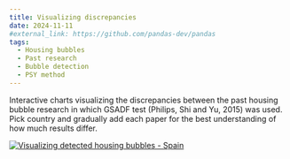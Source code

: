 ```yaml
---
title: Visualizing discrepancies
date: 2024-11-11
#external_link: https://github.com/pandas-dev/pandas
tags:
  - Housing bubbles
  - Past research
  - Bubble detection
  - PSY method
---
```


Interactive charts visualizing the discrepancies between the past housing bubble research in which GSADF test (Philips, Shi and Yu, 2015) was used. Pick country and gradually add each paper for the best understanding of how much results differ.

<div class='tableauPlaceholder' id='viz1735506484273' style='position: relative; width: 100%;'>
    <noscript>
        <a href='#'>
            <img alt='Visualizing detected housing bubbles - Spain' 
                 src='https://public.tableau.com/static/images/Vi/Visualizingdiscrepanciesinpastbubbleresearch/Visualizingdetectedhousingbubbles/1_rss.png' 
                 style='border: none' />
        </a>
    </noscript>
    <object class='tableauViz' style='display:none;'>
        <param name='host_url' value='https%3A%2F%2Fpublic.tableau.com%2F' />
        <param name='embed_code_version' value='3' />
        <param name='site_root' value='' />
        <param name='name' value='Visualizingdiscrepanciesinpastbubbleresearch/Visualizingdetectedhousingbubbles' />
        <param name='tabs' value='no' />
        <param name='toolbar' value='yes' />
        <param name='static_image' value='https://public.tableau.com/static/images/Vi/Visualizingdiscrepanciesinpastbubbleresearch/Visualizingdetectedhousingbubbles/1.png' />
        <param name='animate_transition' value='yes' />
        <param name='display_static_image' value='yes' />
        <param name='display_spinner' value='yes' />
        <param name='display_overlay' value='yes' />
        <param name='display_count' value='yes' />
        <param name='language' value='en-US' />
    </object>
</div>
<script type='text/javascript'>
    var divElement = document.getElementById('viz1735506484273');
    var vizElement = divElement.getElementsByTagName('object')[0];
    var width = window.innerWidth || document.documentElement.clientWidth;
    vizElement.style.width = width > 768 ? '100%' : '100%';  // Ad


<!--more-->
<!--more-->
